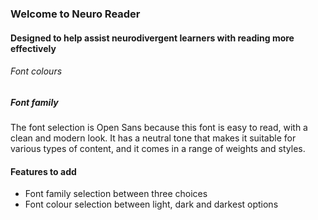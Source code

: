 ### Welcome to Neuro Reader 

#### Designed to help assist neurodivergent learners with reading more effectively


###### Font colours 

##### Font family
The font selection is Open Sans because this font is easy to read, with a clean and modern look. It has a neutral tone that makes it suitable for various types of content, and it comes in a range of weights and styles.



#### Features to add
- Font family selection between three choices 
- Font colour selection between light, dark and darkest options
